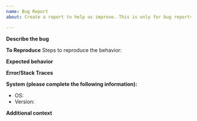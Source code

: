 ```yaml
---
name: Bug Report
about: Create a report to help us improve. This is only for bug reports, please use one of the other issue templates for requests.

---
```


**Describe the bug**


**To Reproduce**
Steps to reproduce the behavior:


**Expected behavior**


**Error/Stack Traces**


**System (please complete the following information):**
 - OS:
 - Version:


**Additional context**
